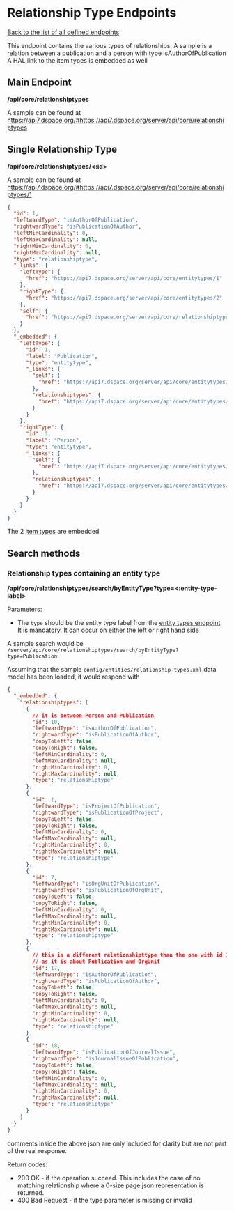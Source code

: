 # Relationship Type Endpoints

[Back to the list of all defined endpoints](endpoints.md)

This endpoint contains the various types of relationships.
A sample is a relation between a publication and a person with type isAuthorOfPublication
A HAL link to the item types is embedded as well

## Main Endpoint

**/api/core/relationshiptypes**

A sample can be found at https://api7.dspace.org/#https://api7.dspace.org/server/api/core/relationshiptypes

## Single Relationship Type

**/api/core/relationshiptypes/<:id>**

A sample can be found at https://api7.dspace.org/#https://api7.dspace.org/server/api/core/relationshiptypes/1

```json
{
  "id": 1,
  "leftwardType": "isAuthorOfPublication",
  "rightwardType": "isPublicationOfAuthor",
  "leftMinCardinality": 0,
  "leftMaxCardinality": null,
  "rightMinCardinality": 0,
  "rightMaxCardinality": null,
  "type": "relationshiptype",
  "_links": {
    "leftType": {
      "href": "https://api7.dspace.org/server/api/core/entitytypes/1"
    },
    "rightType": {
      "href": "https://api7.dspace.org/server/api/core/entitytypes/2"
    },
    "self": {
      "href": "https://api7.dspace.org/server/api/core/relationshiptypes/1"
    }
  },
  "_embedded": {
    "leftType": {
      "id": 1,
      "label": "Publication",
      "type": "entitytype",
      "_links": {
        "self": {
          "href": "https://api7.dspace.org/server/api/core/entitytypes/1"
        },
        "relationshiptypes": {
          "href": "https://api7.dspace.org/server/api/core/entitytypes/1/relationshiptypes"
        }
      }
    },
    "rightType": {
      "id": 2,
      "label": "Person",
      "type": "entitytype",
      "_links": {
        "self": {
          "href": "https://api7.dspace.org/server/api/core/entitytypes/2"
        },
        "relationshiptypes": {
          "href": "https://api7.dspace.org/server/api/core/entitytypes/2/relationshiptypes"
        }
      }
    }
  }
}
```

The 2 [item types](itemtypes.md) are embedded

## Search methods

### Relationship types containing an entity type

**/api/core/relationshiptypes/search/byEntityType?type=<:entity-type-label>**

Parameters:

* The `type` should be the entity type label from the [entity types endpoint](entitytypes.md). It is mandatory. It can
  occur on either the left or right hand side

A sample search would be `/server/api/core/relationshiptypes/search/byEntityType?type=Publication`

Assuming that the sample `config/entities/relationship-types.xml` data model has been loaded, it would respond with

```json
{
  "_embedded": {
    "relationshiptypes": [
      {
        // it is between Person and Publication
        "id": 10,
        "leftwardType": "isAuthorOfPublication",
        "rightwardType": "isPublicationOfAuthor",
        "copyToLeft": false,
        "copyToRight": false,
        "leftMinCardinality": 0,
        "leftMaxCardinality": null,
        "rightMinCardinality": 0,
        "rightMaxCardinality": null,
        "type": "relationshiptype"
      },
      {
        "id": 1,
        "leftwardType": "isProjectOfPublication",
        "rightwardType": "isPublicationOfProject",
        "copyToLeft": false,
        "copyToRight": false,
        "leftMinCardinality": 0,
        "leftMaxCardinality": null,
        "rightMinCardinality": 0,
        "rightMaxCardinality": null,
        "type": "relationshiptype"
      },
      {
        "id": 7,
        "leftwardType": "isOrgUnitOfPublication",
        "rightwardType": "isPublicationOfOrgUnit",
        "copyToLeft": false,
        "copyToRight": false,
        "leftMinCardinality": 0,
        "leftMaxCardinality": null,
        "rightMinCardinality": 0,
        "rightMaxCardinality": null,
        "type": "relationshiptype"
      },
      {
        // this is a different relationshipttype than the one with id 10
        // as it is about Publication and OrgUnit
        "id": 17,
        "leftwardType": "isAuthorOfPublication",
        "rightwardType": "isPublicationOfAuthor",
        "copyToLeft": false,
        "copyToRight": false,
        "leftMinCardinality": 0,
        "leftMaxCardinality": null,
        "rightMinCardinality": 0,
        "rightMaxCardinality": null,
        "type": "relationshiptype"
      },
      {
        "id": 18,
        "leftwardType": "isPublicationOfJournalIssue",
        "rightwardType": "isJournalIssueOfPublication",
        "copyToLeft": false,
        "copyToRight": false,
        "leftMinCardinality": 0,
        "leftMaxCardinality": null,
        "rightMinCardinality": 0,
        "rightMaxCardinality": null,
        "type": "relationshiptype"
      }
    ]
  }
}
```

comments inside the above json are only included for clarity but are not part of the real response.

Return codes:

* 200 OK - if the operation succeed. This includes the case of no matching relationship where a 0-size page json
  representation is returned.
* 400 Bad Request - if the type parameter is missing or invalid
